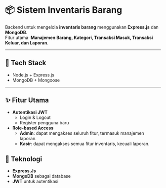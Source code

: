 # 📦 Sistem Inventaris Barang

Backend untuk mengelola **inventaris barang** menggunakan **Express.js** dan **MongoDB**.  
Fitur utama: **Manajemen Barang, Kategori, Transaksi Masuk, Transaksi Keluar, dan Laporan**.

---

## 🚀 Tech Stack
- Node.js + Express.js
- MongoDB + Mongoose

---

## ✨ Fitur Utama
- **Autentikasi JWT**
  - Login & Logout
  - Register pengguna baru
- **Role-based Access**
  - **Admin**: dapat mengakses seluruh fitur, termasuk manajemen laporan.
  - **Kasir**: dapat mengakses semua fitur inventaris, kecuali laporan.

## 📌 Teknologi
- **Express.Js**
- **MongoDB** sebagai database
- **JWT** untuk autentikasi

